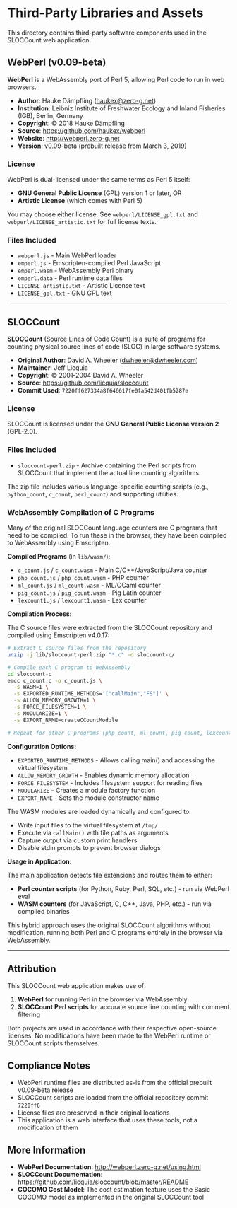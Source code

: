 # Third-Party Libraries and Assets

This directory contains third-party software components used in the SLOCCount web application.

## WebPerl (v0.09-beta)

**WebPerl** is a WebAssembly port of Perl 5, allowing Perl code to run in web browsers.

- **Author**: Hauke Dämpfling (haukex@zero-g.net)
- **Institution**: Leibniz Institute of Freshwater Ecology and Inland Fisheries (IGB), Berlin, Germany
- **Copyright**: © 2018 Hauke Dämpfling
- **Source**: https://github.com/haukex/webperl
- **Website**: http://webperl.zero-g.net
- **Version**: v0.09-beta (prebuilt release from March 3, 2019)

### License

WebPerl is dual-licensed under the same terms as Perl 5 itself:

- **GNU General Public License** (GPL) version 1 or later, OR
- **Artistic License** (which comes with Perl 5)

You may choose either license. See `webperl/LICENSE_gpl.txt` and `webperl/LICENSE_artistic.txt` for full license texts.

### Files Included

- `webperl.js` - Main WebPerl loader
- `emperl.js` - Emscripten-compiled Perl JavaScript
- `emperl.wasm` - WebAssembly Perl binary
- `emperl.data` - Perl runtime data files
- `LICENSE_artistic.txt` - Artistic License text
- `LICENSE_gpl.txt` - GNU GPL text

---

## SLOCCount

**SLOCCount** (Source Lines of Code Count) is a suite of programs for counting physical source lines of code (SLOC) in large software systems.

- **Original Author**: David A. Wheeler (dwheeler@dwheeler.com)
- **Maintainer**: Jeff Licquia
- **Copyright**: © 2001-2004 David A. Wheeler
- **Source**: https://github.com/licquia/sloccount
- **Commit Used**: `7220ff627334a8f646617fe0fa542d401fb5287e`

### License

SLOCCount is licensed under the **GNU General Public License version 2** (GPL-2.0).

### Files Included

- `sloccount-perl.zip` - Archive containing the Perl scripts from SLOCCount that implement the actual line counting algorithms

The zip file includes various language-specific counting scripts (e.g., `python_count`, `c_count`, `perl_count`) and supporting utilities.

### WebAssembly Compilation of C Programs

Many of the original SLOCCount language counters are C programs that need to be compiled. To run these in the browser, they have been compiled to WebAssembly using Emscripten.

**Compiled Programs** (in `lib/wasm/`):
- `c_count.js` / `c_count.wasm` - Main C/C++/JavaScript/Java counter
- `php_count.js` / `php_count.wasm` - PHP counter
- `ml_count.js` / `ml_count.wasm` - ML/OCaml counter
- `pig_count.js` / `pig_count.wasm` - Pig Latin counter
- `lexcount1.js` / `lexcount1.wasm` - Lex counter

**Compilation Process:**

The C source files were extracted from the SLOCCount repository and compiled using Emscripten v4.0.17:

```bash
# Extract C source files from the repository
unzip -j lib/sloccount-perl.zip "*.c" -d sloccount-c/

# Compile each C program to WebAssembly
cd sloccount-c
emcc c_count.c -o c_count.js \
  -s WASM=1 \
  -s EXPORTED_RUNTIME_METHODS='["callMain","FS"]' \
  -s ALLOW_MEMORY_GROWTH=1 \
  -s FORCE_FILESYSTEM=1 \
  -s MODULARIZE=1 \
  -s EXPORT_NAME=createCCountModule

# Repeat for other C programs (php_count, ml_count, pig_count, lexcount1)
```

**Configuration Options:**
- `EXPORTED_RUNTIME_METHODS` - Allows calling main() and accessing the virtual filesystem
- `ALLOW_MEMORY_GROWTH` - Enables dynamic memory allocation
- `FORCE_FILESYSTEM` - Includes filesystem support for reading files
- `MODULARIZE` - Creates a module factory function
- `EXPORT_NAME` - Sets the module constructor name

The WASM modules are loaded dynamically and configured to:
- Write input files to the virtual filesystem at `/tmp/`
- Execute via `callMain()` with file paths as arguments
- Capture output via custom print handlers
- Disable stdin prompts to prevent browser dialogs

**Usage in Application:**

The main application detects file extensions and routes them to either:
- **Perl counter scripts** (for Python, Ruby, Perl, SQL, etc.) - run via WebPerl eval
- **WASM counters** (for JavaScript, C, C++, Java, PHP, etc.) - run via compiled binaries

This hybrid approach uses the original SLOCCount algorithms without modification, running both Perl and C programs entirely in the browser via WebAssembly.

---

## Attribution

This SLOCCount web application makes use of:

1. **WebPerl** for running Perl in the browser via WebAssembly
2. **SLOCCount Perl scripts** for accurate source line counting with comment filtering

Both projects are used in accordance with their respective open-source licenses. No modifications have been made to the WebPerl runtime or SLOCCount scripts themselves.

## Compliance Notes

- WebPerl runtime files are distributed as-is from the official prebuilt v0.09-beta release
- SLOCCount scripts are loaded from the official repository commit `7220ff6`
- License files are preserved in their original locations
- This application is a web interface that uses these tools, not a modification of them

## More Information

- **WebPerl Documentation**: http://webperl.zero-g.net/using.html
- **SLOCCount Documentation**: https://github.com/licquia/sloccount/blob/master/README
- **COCOMO Cost Model**: The cost estimation feature uses the Basic COCOMO model as implemented in the original SLOCCount tool
